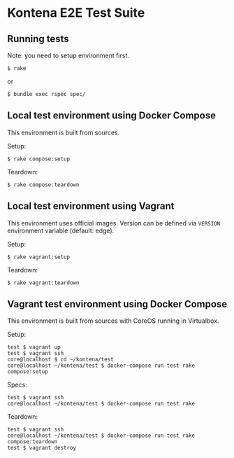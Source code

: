 # Kontena E2E Test Suite


## Running tests

Note: you need to setup environment first.

```
$ rake
```

or

```
$ bundle exec rspec spec/
```

## Local test environment using Docker Compose

This environment is built from sources.

Setup:

```
$ rake compose:setup
```

Teardown:

```
$ rake compose:teardown
```

## Local test environment using Vagrant

This environment uses official images. Version can be defined via `VERSION` environment variable (default: edge).

Setup:

```
$ rake vagrant:setup
```

Teardown:

```
$ rake vagrant:teardown
```

## Vagrant test environment using Docker Compose

This environment is built from sources with CoreOS running in Virtualbox.

Setup:

```
test $ vagrant up
test $ vagrant ssh
core@localhost $ cd ~/kontena/test
core@localhost ~/kontena/test $ docker-compose run test rake compose:setup
```

Specs:

```
test $ vagrant ssh
core@localhost ~/kontena/test $ docker-compose run test rake
```

Teardown:

```
test $ vagrant ssh
core@localhost ~/kontena/test $ docker-compose run test rake compose:teardown
test $ vagrant destroy
```
